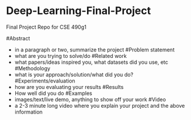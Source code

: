 # Deep-Learning-Final-Project
Final Project Repo for CSE 490g1

#Abstract
- in a paragraph or two, summarize the project
#Problem statement 
- what are you trying to solve/do
#Related work 
- what papers/ideas inspired you, what datasets did you use, etc
#Methodology 
- what is your approach/solution/what did you do?
#Experiments/evaluation 
- how are you evaluating your results
#Results 
- How well did you do
#Examples 
- images/text/live demo, anything to show off your work
#Video 
- a 2-3 minute long video where you explain your project and the above information
